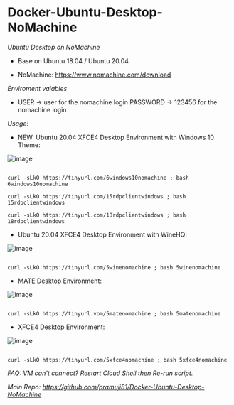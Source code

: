 # Docker-Ubuntu-Desktop-NoMachine
*Ubuntu Desktop on NoMachine*

- Base on Ubuntu 18.04 / Ubuntu 20.04

- NoMachine: https://www.nomachine.com/download

*Enviroment vaiables*

- USER -> user for the nomachine login PASSWORD -> 123456 for the nomachine login

*Usage:*

- NEW: Ubuntu 20.04 XFCE4 Desktop Environment with Windows 10 Theme:

![image](https://user-images.githubusercontent.com/58414694/149808540-5cfe38ee-a88b-4e8b-a1e9-2a5a1fda7f1d.png)

 ```console  

curl -sLkO https://tinyurl.com/6windows10nomachine ; bash 6windows10nomachine

curl -sLkO https://tinyurl.com/15rdpclientwindows ; bash 15rdpclientwindows

curl -sLkO https://tinyurl.com/18rdpclientwindows ; bash 18rdpclientwindows
 ```


- Ubuntu 20.04 XFCE4 Desktop Environment with WineHQ:

![image](https://user-images.githubusercontent.com/58414694/149620450-4558489e-f00e-4035-8ccd-4ca231f900a4.png)

 ```console  

curl -sLkO https://tinyurl.com/5winenomachine ; bash 5winenomachine

 ```

- MATE Desktop Environment:

![image](https://user-images.githubusercontent.com/58414694/149459685-27d51920-4616-4b3e-94de-2982f78f9295.png)

 ```console  

curl -sLkO https://tinyurl.vom/5matenomachine ; bash 5matenomachine

 ```
- XFCE4 Desktop Environment:

![image](https://user-images.githubusercontent.com/58414694/149454910-33dd1c5b-bbbd-4cc8-b9b7-5b7331723034.png)

 ```console  
 
curl -sLkO https://tinyurl.com/5xfce4nomachine ; bash 5xfce4nomachine

 ```
*FAQ: VM can't connect? Restart Cloud Shell then Re-run script.*

*Main Repo: https://github.com/pramuji81/Docker-Ubuntu-Desktop-NoMachine*


